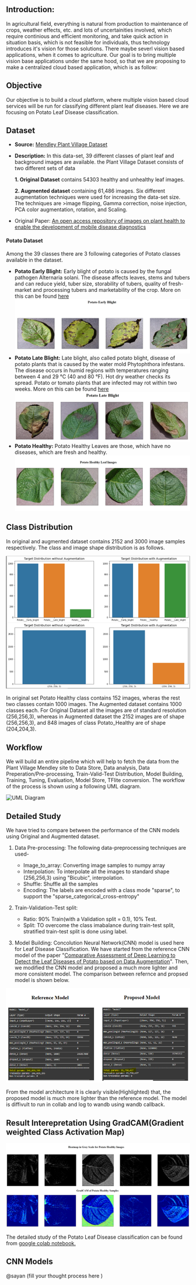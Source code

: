 ## **Introduction:**

In agricultural field, everything is natural from production to maintenance of crops, weather effects, etc. and lots of uncertainities involved, which require continious and efficient monitoring, and take quick action in situation basis, which is not feasible for individuals, thus technology introduces it's vision for those solutions. There maybe severl vision based applications, when it comes to agriculture. Our goal is to bring multiple vision base applications under the same hood, so that we are proposing to make a centralized cloud based application, which is as follow:

## **Objective** 

Our objective is to build a cloud platform, where multiple vision based cloud services will be run for classifying different plant leaf diseases. Here we are focusing on Potato Leaf Disease classification. 

## **Dataset**

* **Source:** [Mendley Plant Village Dataset](https://data.mendeley.com/datasets/tywbtsjrjv/1)

* **Description:** In this data-set, 39 different classes of plant leaf and background images are available. the Plant Village Dataset consists of two different sets of data 

  **1. Original Dataset** contains 54303 healthy and unhealthy leaf images. 
  
  **2. Augmented dataset** containing 61,486 images. Six different augmentation techniques were used for increasing the data-set size. The techniques are  >image flipping, Gamma correction, noise injection, PCA color augmentation, rotation, and Scaling.

* Original Paper: [An open access repository of images on plant health to enable the development of mobile disease diagnostics](https://arxiv.org/abs/1511.08060)

#### **Potato Dataset**

Among the 39 classes there are 3 following categories of Potato classes available in the dataset. 
 * **Potato Early Blight:** Early blight of potato is caused by the fungal pathogen Alternaria solani. The disease affects leaves, stems and tubers and can reduce yield, tuber size, storability of tubers, quality of fresh-market and processing tubers and marketability of the crop. More on this can be found [here](https://www.ag.ndsu.edu/publications/crops/early-blight-in-potato#:~:text=Early%20blight%20of%20potato%20is,and%20marketability%20of%20the%20crop.)
![EB](https://github.com/Future-AI-Laboratory/vision-api/blob/review_sayan/images/Potato_early_blight.png)
* **Potato Late Blight:** Late blight, also called potato blight, disease of potato plants that is caused by the water mold Phytophthora infestans. The disease occurs in humid regions with temperatures ranging between 4 and 29 °C (40 and 80 °F). Hot dry weather checks its spread. Potato or tomato plants that are infected may rot within two weeks. More on this can be found [here](https://cropwatch.unl.edu/potato/late_blights_description)
![Late blight](https://github.com/Future-AI-Laboratory/vision-api/blob/review_sayan/images/late_blight.png)
 * **Potato Healthy:** Potato Healthy Leaves are those, which have no diseases, which are fresh and healthy.
![Healthy](https://github.com/Future-AI-Laboratory/vision-api/blob/review_sayan/images/healthy_new.png) 

## **Class Distribution**

In original and augmented dataset contains 2152 and 3000 image samples respectively. The class and image shape distribution is as follows.

![Distribution](https://github.com/Future-AI-Laboratory/vision-api/blob/review_sayan/images/potato_distribution.PNG)

In original set Potato Healthy class contains 152 images, wheras the rest two classes contain 1000 images. The Augmented dataset contains 1000 classes each. For Original Dataset all the images are of standard resolution (256,256,3), whereas in Augmented dataset the 2152 images are of shape (256,256,3), and 848 images of class Potato_Healthy are of shape (204,204,3).  

## **Workflow**

We will build an entire pipeline which will help to fetch the data from the Plant Village Mendley site to Data Store, Data analysis, Data Preperation/Pre-processing, Train-Valid-Test Distribution, Model Building, Training, Tuning, Evaluation, Model Store, TFlite conversion. The workflow of the process is shown using a following UML diagram. 

![UML Diagram]()

## **Detailed Study**

We have tried to compare between the performance of the CNN models using Original and Augmented dataset. 

1. Data Pre-processing: The following data-preprocessing techniques are used-
   * Image_to_array: Converting image samples to numpy array
   * Interpolation: To interpolate all the images to standard shape (256,256,3) using "Bicubic", interpolation. 
   * Shuffle: Shuffle all the samples
   * Encoding: The labels are encoded with a class mode "sparse", to support the "sparse_categorical_cross-entropy"

2. Train-Validation-Test split: 
   * Ratio: 90% Train(with a Validation split = 0.1), 10% Test.
   * Split: TO overcome the class imabalance during train-test split, stratified train-test split is done using label. 

3. Model Building: Concolution Neural Network(CNN) model is used here for Leaf Disease Classification. We have started from the reference CNN model of the paper "[Comparative Assessment of Deep Learning to Detect the Leaf Diseases of Potato based on Data Augmentation](https://ieeexplore.ieee.org/abstract/document/9200015)". Then, we modified the CNN model and proposed a much more lighter and more consistent model. The comparison between refernce and propsed model is shown below.

![Model Comparison](https://github.com/Future-AI-Laboratory/vision-api/blob/review_sayan/images/Model_comparison.png)

From the model architecture it is clearly visible(Highlighted) that, the proposed model is much more lighter than the reference model. The model is diffivult to run in collab and log to wandb using wandb callback.

## Result Interepretation Using GradCAM(Gradient weighted Class Activation Map)

![Potato_healthy CAM](https://github.com/Future-AI-Laboratory/vision-api/blob/review_sayan/images/potato_helthy_CAM.png)

The detailed study of the Potato Leaf Disease classification can be found from [google colab notebook.](https://colab.research.google.com/drive/1eGm-dgXcBwx44xw1RMopc2wlcHSF8Pfj?usp=sharing)

## **CNN Models**
@sayan (fill your thought process here ) 













